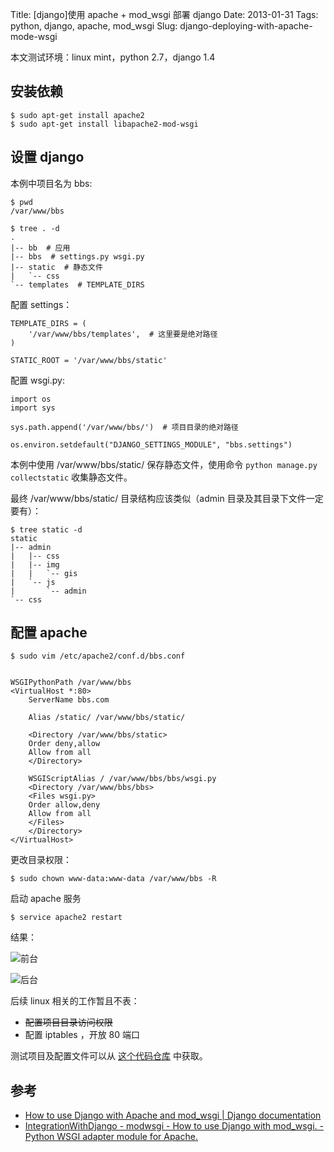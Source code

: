 Title: [django]使用 apache + mod_wsgi 部署 django
Date: 2013-01-31
Tags: python, django, apache, mod_wsgi
Slug: django-deploying-with-apache-mode-wsgi

本文测试环境：linux mint，python 2.7，django 1.4

## 安装依赖

    $ sudo apt-get install apache2
    $ sudo apt-get install libapache2-mod-wsgi

## 设置 django

本例中项目名为 bbs:

    $ pwd
    /var/www/bbs

    $ tree . -d
    .
    |-- bb  # 应用
    |-- bbs  # settings.py wsgi.py
    |-- static  # 静态文件
    |   `-- css
    `-- templates  # TEMPLATE_DIRS

配置 settings：

    TEMPLATE_DIRS = (
        '/var/www/bbs/templates',  # 这里要是绝对路径
    )

    STATIC_ROOT = '/var/www/bbs/static'

配置 wsgi.py:

    import os
    import sys

    sys.path.append('/var/www/bbs/')  # 项目目录的绝对路径

    os.environ.setdefault("DJANGO_SETTINGS_MODULE", "bbs.settings")

本例中使用 /var/www/bbs/static/ 保存静态文件，使用命令
`python manage.py collectstatic` 收集静态文件。

最终 /var/www/bbs/static/ 目录结构应该类似（admin 目录及其目录下文件一定要有）：

    $ tree static -d
    static
    |-- admin
    |   |-- css
    |   |-- img
    |   |   `-- gis
    |   `-- js
    |       `-- admin
    `-- css

## 配置 apache

    $ sudo vim /etc/apache2/conf.d/bbs.conf


    WSGIPythonPath /var/www/bbs
    <VirtualHost *:80>
        ServerName bbs.com

        Alias /static/ /var/www/bbs/static/

        <Directory /var/www/bbs/static>
        Order deny,allow
        Allow from all
        </Directory>

        WSGIScriptAlias / /var/www/bbs/bbs/wsgi.py
        <Directory /var/www/bbs/bbs>
        <Files wsgi.py>
        Order allow,deny
        Allow from all
        </Files>
        </Directory>
    </VirtualHost>

更改目录权限：

    $ sudo chown www-data:www-data /var/www/bbs -R

启动 apache 服务

    $ service apache2 restart


结果：

![前台](/static/images/2013-1-django-deploying-apache-01.png)

![后台](/static/images/2013-1-django-deploying-apache-02.png)

后续 linux 相关的工作暂且不表：

* <del>配置项目目录访问权限<del>
* 配置 iptables ，开放 80 端口

测试项目及配置文件可以从 [这个代码仓库](https://github.com/mozillazg/django-simple-projects/tree/master/projects/bbs) 中获取。

## 参考

* [How to use Django with Apache and mod_wsgi | Django documentation](https://docs.djangoproject.com/en/dev/howto/deployment/wsgi/modwsgi/)
* [IntegrationWithDjango - modwsgi - How to use Django with mod_wsgi. - Python WSGI adapter module for Apache.](http://code.google.com/p/modwsgi/wiki/IntegrationWithDjango)
